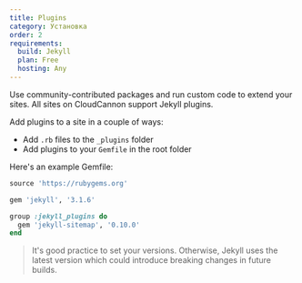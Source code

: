 ```yaml
---
title: Plugins
category: Установка
order: 2
requirements:
  build: Jekyll
  plan: Free
  hosting: Any
---
```


Use community-contributed packages and run custom code to extend your sites.
All sites on CloudCannon support Jekyll plugins.

Add plugins to a site in a couple of ways:

- Add `.rb` files to the `_plugins` folder
- Add plugins to your `Gemfile` in the root folder

Here's an example Gemfile:

~~~ruby
source 'https://rubygems.org'

gem 'jekyll', '3.1.6'

group :jekyll_plugins do
  gem 'jekyll-sitemap', '0.10.0'
end
~~~

> It's good practice to set your versions. Otherwise, Jekyll uses the latest version which could introduce breaking changes in future builds.
